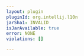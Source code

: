 ```yaml
---
layout: plugin
pluginId: org.intellij.l10n
jarSha1: INVALID
isJarAvailable: true
error: NONE
violations: []

---
```

